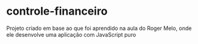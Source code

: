 # controle-financeiro
Projeto criado em base ao que foi aprendido na aula do Roger Melo, onde ele desenvolve uma aplicação com JavaScript puro
